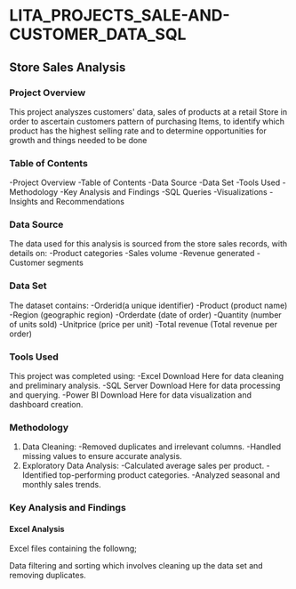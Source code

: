 # LITA_PROJECTS_SALE-AND-CUSTOMER_DATA_SQL
## Store Sales Analysis

### Project Overview
This project analyszes customers' data, sales of products at a retail Store in order to ascertain customers pattern of purchasing Items, to identify which product has the highest selling rate and to determine opportunities for growth and things needed to be done

### Table of Contents
-Project Overview
-Table of Contents
-Data Source
-Data Set
-Tools Used
-Methodology
-Key Analysis and Findings
-SQL Queries
-Visualizations
-Insights and Recommendations

### Data Source
The data used for this analysis is sourced from the store sales records, with details on:
-Product categories
-Sales volume
-Revenue generated
-Customer segments

### Data Set
The dataset contains:
-Orderid(a unique identifier)
-Product (product name)
-Region (geographic region)
-Orderdate (date of order)
-Quantity (number of units sold)
-Unitprice (price per unit)
-Total revenue (Total revenue per order)

### Tools Used
This project was completed using:
-Excel Download Here for data cleaning and preliminary analysis.
-SQL Server Download Here for data processing and querying.
-Power BI Download Here for data visualization and dashboard creation.

### Methodology
1.  Data Cleaning:
-Removed duplicates and irrelevant columns.
-Handled missing values to ensure accurate analysis.
2.  Exploratory Data Analysis:
-Calculated average sales per product.
-Identified top-performing product categories.
-Analyzed seasonal and monthly sales trends.

### Key Analysis and Findings
#### Excel Analysis
Excel files containing the followng;

Data filtering and sorting which involves cleaning up the data set and removing duplicates.






